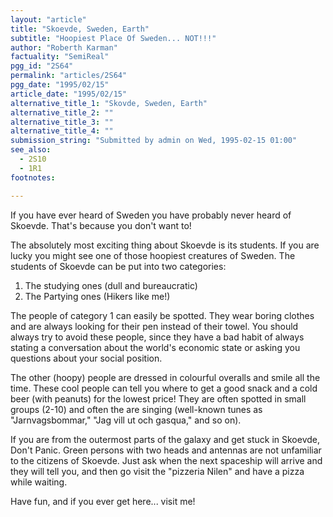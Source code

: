 ```yaml
---
layout: "article"
title: "Skoevde, Sweden, Earth"
subtitle: "Hoopiest Place Of Sweden... NOT!!!"
author: "Roberth Karman"
factuality: "SemiReal"
pgg_id: "2S64"
permalink: "articles/2S64"
pgg_date: "1995/02/15"
article_date: "1995/02/15"
alternative_title_1: "Skovde, Sweden, Earth"
alternative_title_2: ""
alternative_title_3: ""
alternative_title_4: ""
submission_string: "Submitted by admin on Wed, 1995-02-15 01:00"
see_also:
  - 2S10
  - 1R1
footnotes: 

---
```

<div>
<p>If you have ever heard of Sweden you have probably never heard of Skoevde. That's because you don't want to!</p>
<p>The absolutely most exciting thing about Skoevde is its students. If you are lucky you might see one of those hoopiest creatures of Sweden. The students of Skoevde can be put into two categories:</p>
<ol>
<li value="1">The studying ones (dull and bureaucratic)</li>
<li value="2">The Partying ones (Hikers like me!)</li>
</ol>
<p>The people of category 1 can easily be spotted. They wear boring clothes and are always looking for their pen instead of their towel. You should always try to avoid these people, since they have a bad habit of always stating a conversation about the world's economic state or asking you questions about your social position.</p>
<p>The other (hoopy) people are dressed in colourful overalls and smile all the time. These cool people can tell you where to get a good snack and a cold beer (with peanuts) for the lowest price! They are often spotted in small groups (2-10) and often the are singing (well-known tunes as "Jarnvagsbommar," "Jag vill ut och gasqua," and so on).</p>
<p>If you are from the outermost parts of the galaxy and get stuck in Skoevde, Don't Panic. Green persons with two heads and antennas are not unfamiliar to the citizens of Skoevde. Just ask when the next spaceship will arrive and they will tell you, and then go visit the "pizzeria Nilen" and have a pizza while waiting.</p>
<p>Have fun, and if you ever get here... visit me!</p>
</div>
